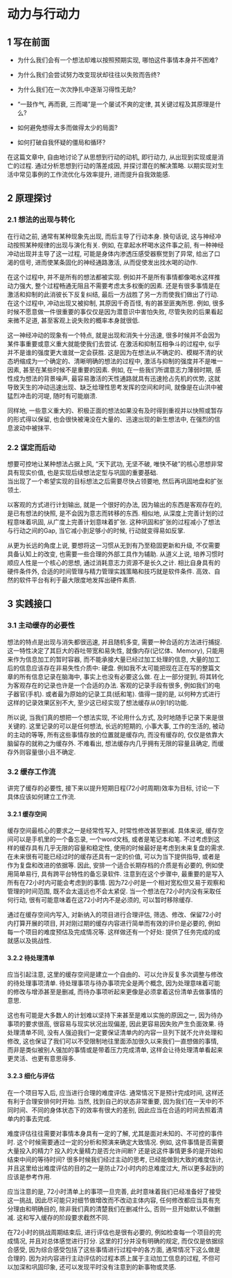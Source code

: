 # 动力与行动力

## 1 写在前面

* 为什么我们会有一个想法却难以按照预期实现, 哪怕这件事情本身并不困难?  
* 为什么我们会尝试努力改变现状却往往以失败而告终?  
* 为什么我们在一次次挣扎中逐渐习得性无助?  

* “一鼓作气, 再而衰, 三而竭”是一个屡试不爽的定律, 其关键过程及其原理是什么?  
* 如何避免想得太多而做得太少的局面?  
* 如何打破自我怀疑的僵局和循环?  

在这篇文章中, 自由地讨论了从思想到行动的动机, 即行动力, 从出现到实现或是消亡的过程. 通过分析思想到行动的落差成因, 并探讨潜在的解决策略. 以期实现对生活中常见事例的工作流优化与效率提升, 进而提升自我效能感.

## 2 原理探讨

### 2.1 想法的出现与转化

在行动之前, 通常有某种现象先出现, 而后主导了行动本身. 换句话说, 这与神经冲动按照某种规律的出现与演化有关. 例如, 在拿起水杯喝水这件事之前, 有一种神经冲动出现并主导了这一过程, 可能是身体内渗透压感受器察觉到了异常, 给出了口渴的信号, 进而使某条固化的神经通路激活, 从而促使发出找水喝的动作.  

在这个过程中, 并不是所有的想法都被实现. 例如并不是所有事情都像喝水这样推动力强大, 整个过程畅通无阻且不需要考虑太多权衡的因素. 还是有很多事情是在激活和抑制的此消彼长下反复纠结, 最后一方战胜了另一方而使我们做出了行动. 在这个过程中, 冲动出现又被抑制, 其原因千奇百怪, 有的甚至匪夷所思. 例如, 很多时候不愿意做一件很重要的事仅仅是因为潜意识中害怕失败, 尽管失败的后果看起来微不足道, 甚至客观上说失败的概率本身就很低.  

这一神经冲动的现象有一个特点, 就是出现和消失十分迅速, 很多时候并不会因为某件事重要或意义重大就能使我们去尝试.  在激活和抑制互相争斗的过程中, 似乎并不是谁的强度更大谁就一定会获胜. 这是因为在想法从不确定的、模糊不清的状态坍缩成为一个确定的、清晰明确的想法的过程中, 激活与抑制的强度并不是唯一因素, 甚至在某些时候不是重要的因素. 例如, 在一些我们所谓意志力薄弱时期, 感性成为想法的背景噪声, 最容易激活的天性通路就具有迅速抢占先机的优势, 这就导致天生的冲动迅速出现、缺乏给理性思考发挥的空间和时间, 就像是在山洪中被猛烈冲击的河堤, 随时有可能崩溃.  

同样地, 一些意义重大的、积极正面的想法如果没有及时得到重视并以快照或暂存的形式得以保留, 也会很快被淹没在大量的、迅速出现的新生想法中, 在强烈的信息波动中被抹平.  

### 2.2 谋定而后动

想要可控地让某种想法占据上风, “天下武功, 无坚不破, 唯快不破”的核心思想非常具有现实价值, 也是实现后续想法定型与巩固的重要基础.  
当出现了一个希望实现的目标想法之后需要尽快占领要地, 然后再巩固地盘和扩张领土.  

以客观的方式进行计划输出, 就是一个很好的办法, 因为输出的东西是客观存在的, 是已有想法的快照, 是不会因为意志而转移的东西. 相似地, 从深度上完善计划的过程意味着巩固, 从广度上完善计划意味着扩张. 这种巩固和扩张的过程减小了想法与行动之间的Gap, 当它减小到足够小的时候, 行动就变得易如反掌.  

从更为长远的角度上说, 要想将这一习惯从无到有乃至稳固更新和升级, 不仅需要具备认知上的改变, 也需要一些合理的外部工具作为辅助. 从道义上说, 培养习惯时顺应人性是一个核心的思想, 通过消耗意志力资源不是长久之计. 相比自身具有的硬件条件外, 合适的时间管理与精力管理实践策略和技巧就是软件条件. 高效、自然的软件平台有利于最大限度地发挥出硬件素质.  

## 3 实践接口

### 3.1 主动缓存的必要性

想法的特点是出现与消失都很迅速, 并且随机多变, 需要一种合适的方法进行捕捉. 这一特性决定了其巨大的吞吐带宽和易失性, 就像内存(记忆体、Memory), 只能用来作为信息加工的暂时容器, 而不能承接大量已经过加工处理的信息, 大量的加工后的信息应该存在非易失性介质中: 硬盘.  例如我不太可能把现在正在写的整篇文章的所有信息记录在脑海中, 事实上也没有必要这么做. 在上一部分提到, 将其转化为客观存在的记录也许是一个合适的办法. 客观的记录手段有很多, 例如我们的电子器官(手机). 或者最为原始的记录工具(纸和笔). 值得一提的是, 以何种方式进行这样的记录效果区别不大, 至少这已经实现了想法缓存从0到1的功能.  

所以说, 当我们真的想把一个想法实现, 不论用什么方式, 及时地随手记录下来是很关键的. 这里记录的可以是任何想法, 长远的短期的, 小事大事, 工作的生活的, 被动的主动的等等, 所有这些事情存放的位置就是缓存内, 而没有缓存的, 仅仅是依靠大脑留存的就称之为缓存外. 不难看出, 想法缓存内几乎拥有无限的容量且确定, 而缓存外则容量很小且不确定.  

### 3.2 缓存工作流

讲完了缓存的必要性, 接下来以提升短期日程(72小时周期)效率为目标, 讨论一下具体应该如何建立工作流.  

#### 3.2.1 缓存空间

缓存空间最核心的要求之一是经常性写入, 时常性修改甚至删减. 具体来说, 缓存空间可以是手机里的一个备忘录, 一个word文档, 或者是笔记本和笔. 不过考虑到这样的缓存具有几乎无限的容量和稳定性, 使用的时候最好是考虑到未来复盘的需求. 在未来很有可能已经过时的缓存还具有一定的价值, 可以为当下提供指导, 或者是作为复盘和改进的依据等. 因此, 安排一个适合长期存档的介质是有必要的, 例如使用简单易行, 具有跨平台特性的备忘录软件. 注意到在这个步骤中, 最重要的是写入所有在72小时内可能会考虑到的事情. 因为72小时是一个相对宽松但又易于观察和管理的时间范围, 既不会太遥远也不会太紧促. 当一个想法在72小时内没有采取任何行动, 很有可能意味着在这72小时内不是必须的, 可以暂时移除缓存.  

通过在缓存空间内写入, 对新纳入的项目进行合理评估, 筛选、修改、保留72小时内打算开展的项目, 并对刚过期的缓存内容进行简单而有效的评价是必要的, 例如每一个项目的难度预估及完成情况等. 这样做还有一个好处: 提供了任务完成的成就感以及挑战性.  

#### 3.2.2 待处理清单

应当引起注意, 这里的缓存空间是建立一个自由的、可以允许反复多次调整与修改的待处理事项清单. 待处理事项与待办事项完全是两个概念, 因为处理意味着可能的修改与增添甚至是删减, 而待办事项听起来更像是必须拿着这份清单去做事情的意思.  

这也有可能是大多数人的计划难以坚持下来甚至是难以实施的原因之一, 因为待办事项的要求很高, 很容易与现实状况出现偏差, 因此更容易因失败产生负面效果. 待处理清单不同, 没有人强迫我们一定要保证清单内的内容一旦列下就不允许处理和修改, 这也保证了我们可以不受限制地往里面添加很久以来我们一直想做的事情, 而非是类似被别人强加的事情或是带着压力完成清单, 这样会让待处理清单看起来更灵活、也更有意思得多.  

#### 3.2.3 细化与评估

在一个项目写入后, 应当进行合理的难度评估. 通常情况下是预计完成时间, 这样还有利于合理安排何时开始. 当然, 找到自己的状态非常重要, 因为我们在一天中的不同时间、不同的身体状态下的效率有很大的差别, 因此应当在合适的时间去照着清单内的事去完成.  

难度评估往往需要对事情本身具有一定的了解, 尤其是面对未知的、不可控的事件时. 这个时候需要通过一定的分析和预演来确定大致情况. 例如, 这件事情是否需要大量投入的精力? 投入的大量精力是否允许间断? 还是说这件事情更多的是开始和结束中间的等待时间? 很多时候我们经过主动的思考, 已经能做到大致的难度估计, 并且这里给出难度评估的目的之一是防止72小时内的总难度过大, 所以更多起到的应该是参考作用.  

应当注意的是, 72小时清单上的事项一旦完善, 此时意味着我们已经准备好了接受这一挑战, 因此尽可能只对细节做增改而不改动主体内容, 任何修改都应当具有充分理由和明确目的, 除非我们真的清楚我们在删减什么, 否则一旦开始默认不做删减. 这和写入缓存的阶段要求截然不同.  

在72小时的挑战周期结束后, 进行评估也是很有必要的, 例如检查每一个项目的完成情况, 并且对总体感觉进行打分. 这里的打分并没有明确的规定, 而仅仅是依据综合感受, 因为综合感受包括了这些事情进行过程中的各方面, 通常情况下这么做是合理的. 因为对内容进行主动评估的过程本质上属于主动加工信息的过程, 不但可以加深和巩固印象, 还可以发现平时没有注意到的新事物或灵感.